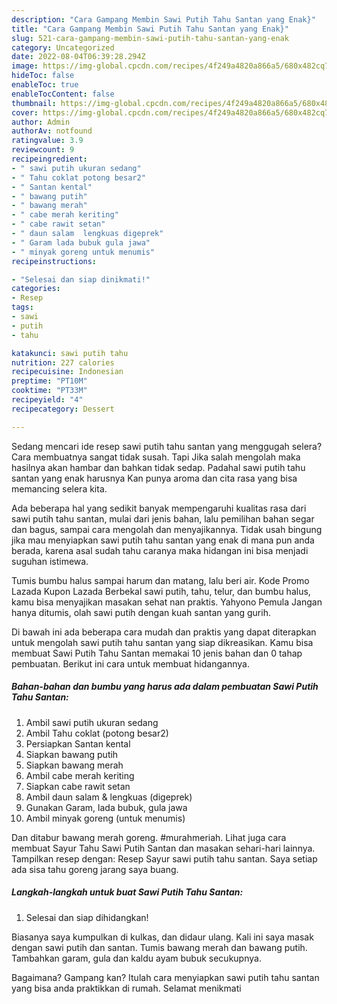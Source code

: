 ```yaml
---
description: "Cara Gampang Membin Sawi Putih Tahu Santan yang Enak}"
title: "Cara Gampang Membin Sawi Putih Tahu Santan yang Enak}"
slug: 521-cara-gampang-membin-sawi-putih-tahu-santan-yang-enak
category: Uncategorized
date: 2022-08-04T06:39:28.294Z
image: https://img-global.cpcdn.com/recipes/4f249a4820a866a5/680x482cq70/sawi-putih-tahu-santan-foto-resep-utama.jpg
hideToc: false
enableToc: true
enableTocContent: false
thumbnail: https://img-global.cpcdn.com/recipes/4f249a4820a866a5/680x482cq70/sawi-putih-tahu-santan-foto-resep-utama.jpg
cover: https://img-global.cpcdn.com/recipes/4f249a4820a866a5/680x482cq70/sawi-putih-tahu-santan-foto-resep-utama.jpg
author: Admin
authorAv: notfound
ratingvalue: 3.9
reviewcount: 9
recipeingredient:
- " sawi putih ukuran sedang"
- " Tahu coklat potong besar2"
- " Santan kental"
- " bawang putih"
- " bawang merah"
- " cabe merah keriting"
- " cabe rawit setan"
- " daun salam  lengkuas digeprek"
- " Garam lada bubuk gula jawa"
- " minyak goreng untuk menumis"
recipeinstructions:

- "Selesai dan siap dinikmati!"
categories:
- Resep
tags:
- sawi
- putih
- tahu

katakunci: sawi putih tahu 
nutrition: 227 calories
recipecuisine: Indonesian
preptime: "PT10M"
cooktime: "PT33M"
recipeyield: "4"
recipecategory: Dessert

---
```



Sedang mencari ide resep sawi putih tahu santan yang menggugah selera? Cara membuatnya sangat tidak susah. Tapi Jika salah mengolah maka hasilnya akan hambar dan bahkan tidak sedap. Padahal sawi putih tahu santan yang enak harusnya Kan punya aroma dan cita rasa yang bisa memancing selera kita.


Ada beberapa hal yang sedikit banyak mempengaruhi kualitas rasa dari sawi putih tahu santan, mulai dari jenis bahan, lalu pemilihan bahan segar dan bagus, sampai cara mengolah dan menyajikannya. Tidak usah bingung jika mau menyiapkan sawi putih tahu santan yang enak di mana pun anda berada, karena asal sudah tahu caranya maka hidangan ini bisa menjadi suguhan istimewa.

Tumis bumbu halus sampai harum dan matang, lalu beri air. Kode Promo Lazada Kupon Lazada Berbekal sawi putih, tahu, telur, dan bumbu halus, kamu bisa menyajikan masakan sehat nan praktis. Yahyono Pemula Jangan hanya ditumis, olah sawi putih dengan kuah santan yang gurih.


Di bawah ini ada beberapa cara mudah dan praktis yang dapat diterapkan untuk mengolah sawi putih tahu santan yang siap dikreasikan. Kamu bisa membuat Sawi Putih Tahu Santan memakai 10 jenis bahan dan 0 tahap pembuatan. Berikut ini cara untuk membuat hidangannya.

<!--inarticleads1-->

##### Bahan-bahan dan bumbu yang harus ada dalam pembuatan Sawi Putih Tahu Santan:

1. Ambil  sawi putih ukuran sedang
1. Ambil  Tahu coklat (potong besar2)
1. Persiapkan  Santan kental
1. Siapkan  bawang putih
1. Siapkan  bawang merah
1. Ambil  cabe merah keriting
1. Siapkan  cabe rawit setan
1. Ambil  daun salam &amp; lengkuas (digeprek)
1. Gunakan  Garam, lada bubuk, gula jawa
1. Ambil  minyak goreng (untuk menumis)


Dan ditabur bawang merah goreng. #murahmeriah. Lihat juga cara membuat Sayur Tahu Sawi Putih Santan dan masakan sehari-hari lainnya. Tampilkan resep dengan: Resep Sayur sawi putih tahu santan. Saya setiap ada sisa tahu goreng jarang saya buang. 

<!--inarticleads2-->

##### Langkah-langkah untuk buat Sawi Putih Tahu Santan:


1. Selesai dan siap dihidangkan!

Biasanya saya kumpulkan di kulkas, dan didaur ulang. Kali ini saya masak dengan sawi putih dan santan. Tumis bawang merah dan bawang putih. Tambahkan garam, gula dan kaldu ayam bubuk secukupnya. 

Bagaimana? Gampang kan? Itulah cara menyiapkan sawi putih tahu santan yang bisa anda praktikkan di rumah. Selamat menikmati
